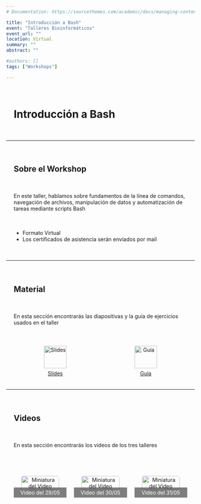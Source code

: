 ```yaml
---
# Documentation: https://sourcethemes.com/academic/docs/managing-content/

title: "Introducción a Bash"
event: "Talleres Bioinformáticos"
event_url: ""
location: Virtual
summary: ""
abstract: ""

#authors: []
tags: ["Workshops"]

---
```

<div style="display: grid; grid-template-columns: 1fr; gap: 20px; padding: 20px;">

# Introducción a Bash

</div>

--- 

<div style="display: grid; grid-template-columns: 1fr; gap: 20px; padding: 20px;">

## Sobre el Workshop
En este taller, hablamos sobre fundamentos de la línea de comandos, navegación de archivos, manipulación de datos y automatización de tareas mediante scripts Bash

- Formato Virtual
- Los certificados de asistencia serán enviados por mail

</div>

--- 

<div style="display: grid; grid-template-columns: 1fr; gap: 20px; padding: 20px;">

## Material

En esta sección encontrarás las diapositivas y la guía de ejercicios usados en el taller
</div>

<div style="display: grid; grid-template-columns: repeat(2, 1fr); gap: 20px; padding: 20px;">
    <div style="display: flex; flex-direction: column; align-items: center; justify-content: center; text-align: center;">
        <a href="https://drive.google.com/file/d/1l4Yjblsj6NbQFzNvhi2re6gjD3fMB36R/view?usp=sharing">
            <img src="https://img.icons8.com/ios-glyphs/30/000000/ms-powerpoint.png" alt="Slides" style="width: 60px; height: 60px;">
        </a>
        <a href="https://drive.google.com/file/d/1l4Yjblsj6NbQFzNvhi2re6gjD3fMB36R/view?usp=sharing" style="margin-top: 5px;">Slides</a>
    </div>
    <div style="display: flex; flex-direction: column; align-items: center; justify-content: center; text-align: center;">
        <a href="https://drive.google.com/file/d/15fIGkZt4MFAid6TeKjl3fSSHhA9yPIiH/view?usp=sharing">
            <img src="https://img.icons8.com/ios-glyphs/30/000000/document.png" alt="Guía" style="width: 60px; height: 60px;">
        </a>
        <a href="https://drive.google.com/file/d/15fIGkZt4MFAid6TeKjl3fSSHhA9yPIiH/view?usp=sharing" style="margin-top: 5px;">Guía</a>
    </div>
</div>


--- 

<div style="display: grid; grid-template-columns: 1fr; gap: 20px; padding: 20px;">

## Videos

En esta sección encontrarás los videos de los tres talleres
</div>

<div style="display: grid; grid-template-columns: repeat(3, 1fr); gap: 20px; padding: 20px;">

<div style="padding: 20px; border-radius: 5px; position: relative; text-align: center;">
    <a href="https://youtu.be/4yy6DLH7k7A" style="display: block;">
        <img src="https://img.youtube.com/vi/4yy6DLH7k7A/mqdefault.jpg" alt="Miniatura del Video" style="width: 100%; height: auto; border-radius: 5px;">
        <div style="position: absolute; bottom: 0; left: 0; width: 100%; background-color: rgba(0, 0, 0, 0.5); color: white; display: flex; align-items: center; justify-content: center;">
            <p style="margin: 5px 0;">Video del 29/05</p>
        </div>
    </a>
</div>

<div style="padding: 20px; border-radius: 5px; position: relative; text-align: center;">
    <a href="https://youtu.be/IqtwV0JI-mo" style="display: block;">
        <img src="https://img.youtube.com/vi/IqtwV0JI-mo/mqdefault.jpg" alt="Miniatura del Video" style="width: 100%; height: auto; border-radius: 5px;">
        <div style="position: absolute; bottom: 0; left: 0; width: 100%; background-color: rgba(0, 0, 0, 0.5); color: white; display: flex; align-items: center; justify-content: center;">
            <p style="margin: 5px 0;">Video del 30/05</p>
        </div>
    </a>
</div>

<div style="padding: 20px; border-radius: 5px; position: relative; text-align: center;">
    <a href="https://youtu.be/XXZqvY6etHA" style="display: block;">
        <img src="https://img.youtube.com/vi/XXZqvY6etHA/mqdefault.jpg" alt="Miniatura del Video" style="width: 100%; height: auto; border-radius: 5px;">
        <div style="position: absolute; bottom: 0; left: 0; width: 100%; background-color: rgba(0, 0, 0, 0.5); color: white; display: flex; align-items: center; justify-content: center;">
            <p style="margin: 5px 0;">Video del 31/05</p>
        </div>
    </a>
</div>

</div>
